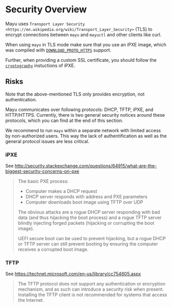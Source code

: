 # Security Overview

Mayu uses `Transport Layer Security <https://en.wikipedia.org/wiki/Transport_Layer_Security>` (TLS)
to encrypt connections between `mayu` and `mayuctl` and other clients like curl.

When using `mayu` in TLS mode make sure that you use an iPXE image, which
was compiled with [`DOWNLOAD_PROTO_HTTPS`](http://ipxe.org/buildcfg/download_proto_https)
support.

Further, when providing a custom SSL certificate, you should follow
the [`cryptography`](http://ipxe.org/crypto) instuctions of iPXE.

## Risks

Note that the above-mentioned TLS only provides encryption, not authentication.

Mayu communicates over following protocols: DHCP, TFTP, iPXE, and HTTP/HTTPS.
Currently, there is two general security notices around these protocols,
which you can find at the end of this section.

We recommend to run `mayu` within a separate network
with limited access by non-authorized users. This way the lack of
authentification as well as the general protocol issues are less critical.

### iPXE

See  http://security.stackexchange.com/questions/64915/what-are-the-biggest-security-concerns-on-pxe

> The basic PXE process:
>
> - Computer makes a DHCP request
> - DHCP server responds with address and PXE parameters
> - Computer downloads boot image using TFTP over UDP
>
> The obvious attacks are a rogue DHCP server responding with bad data (and thus
> hijacking the boot process) and a rogue TFTP server blindly injecting forged
> packets (hijacking or corrupting the boot image).
>
> UEFI secure boot can be used to prevent hijacking, but a rogue DHCP or TFTP
> server can still prevent booting by ensuring the computer receives a corrupted
> boot image.

### TFTP

See  https://technet.microsoft.com/en-us/library/cc754605.aspx

> The TFTP protocol does not support any authentication or encryption mechanism,
> and as such can introduce a security risk when present. Installing the TFTP
> client is not recommended for systems that access the Internet.
